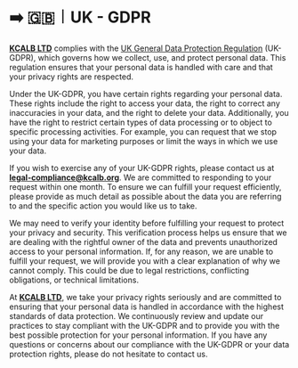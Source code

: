 # ➡️ 🇬🇧︱UK - GDPR

[**KCALB LTD**](https://find-and-update.company-information.service.gov.uk/company/14132246) complies with the [UK General Data Protection Regulation](https://www.gov.uk/data-protection) (UK-GDPR), which governs how we collect, use, and protect personal data. This regulation ensures that your personal data is handled with care and that your privacy rights are respected.

Under the UK-GDPR, you have certain rights regarding your personal data. These rights include the right to access your data, the right to correct any inaccuracies in your data, and the right to delete your data. Additionally, you have the right to restrict certain types of data processing or to object to specific processing activities. For example, you can request that we stop using your data for marketing purposes or limit the ways in which we use your data.

If you wish to exercise any of your UK-GDPR rights, please contact us at **legal-compliance@kcalb.org**. We are committed to responding to your request within one month. To ensure we can fulfill your request efficiently, please provide as much detail as possible about the data you are referring to and the specific action you would like us to take.

We may need to verify your identity before fulfilling your request to protect your privacy and security. This verification process helps us ensure that we are dealing with the rightful owner of the data and prevents unauthorized access to your personal information. If, for any reason, we are unable to fulfill your request, we will provide you with a clear explanation of why we cannot comply. This could be due to legal restrictions, conflicting obligations, or technical limitations.

At [**KCALB LTD**](https://find-and-update.company-information.service.gov.uk/company/14132246), we take your privacy rights seriously and are committed to ensuring that your personal data is handled in accordance with the highest standards of data protection. We continuously review and update our practices to stay compliant with the UK-GDPR and to provide you with the best possible protection for your personal information. If you have any questions or concerns about our compliance with the UK-GDPR or your data protection rights, please do not hesitate to contact us.
